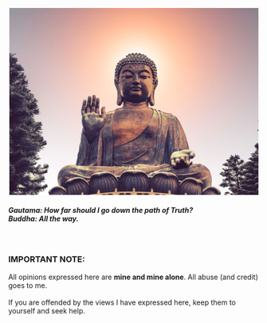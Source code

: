 <p align="center"> <img width="500" src="buddha.jpeg" alt="buddha"> </p>

##### *Gautama: How far should I go down the path of Truth? <br> Buddha: All the way.*

<br>

### IMPORTANT NOTE:<br> 
All opinions expressed here are **mine and mine alone**. All abuse (and credit) goes to me.<br> <br> If you are offended by the views I have expressed here, keep them to yourself and seek help.

<br>
<br>
